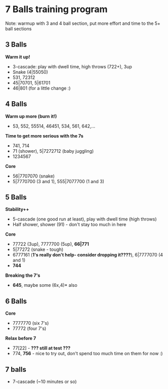 # 7 Balls training program

Note: warmup with 3 and 4 ball section, put more effort and time to the 5+ 
ball sections

## 3 Balls

**Warm it up!**  
- 3-cascade: play with dwell time, high throws (722+), 3up
- Snake (4|55050)
- 531, 72312
- 45|70701, 5|61701
- 46|801 (for a little change :)

## 4 Balls

**Warm up more (burn it!)**  
- 53, 552, 55514, 46451, 534, 561, 642,...

**Time to get more serious with the 7s**  
- 741, 714
- 71 (shower), 5|7272712 (baby juggling)
- 1234567

**Core**  
- 56|7707070 (snake)
- 5|7770700 (3 and 1), 555|7077700 (1 and 3)

## 5 Balls

**Stability++**  
- 5-cascade (one good run at least), play with dwell time (high throws)
- Half shower, shower (91) - don't stay too much in here

**Core**
- 77722 (3up), 7777700 (5up), **66|771**
- 5|77272 (snake - tough)
- 6777161 (**1's really don't help- consider dropping it????**), 6|7777070 (4 and 1)
- **744**

**Breaking the 7's**  
- **645**, maybe some (6x,4)\* also

## 6 Balls

**Core**  
- 7777770 (six 7's)
- 77772 (four 7's)

**Relax before 7**  
- 77[22] - **??? still at test ???**
- 774, **756** - nice to try out, don't spend too much time on them for now :)

## 7 balls

- 7-cascade (~10 minutes or so)


